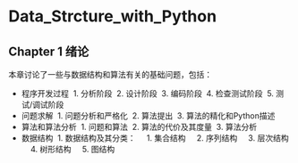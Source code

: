 # Data_Strcture_with_Python
## Chapter 1 绪论
本章讨论了一些与数据结构和算法有关的基础问题，包括：
- 程序开发过程
  1. 分析阶段
  2. 设计阶段
  3. 编码阶段
  4. 检查测试阶段
  5. 测试/调试阶段
- 问题求解
  1. 问题分析和严格化
  2. 算法提出
  3. 算法的精化和Python描述
- 算法和算法分析
  1. 问题和算法
  2. 算法的代价及其度量
  3. 算法分析
- 数据结构
  1. 数据结构及其分类：
     1. 集合结构
     2. 序列结构
     3. 层次结构
     4. 树形结构
     5. 图结构
